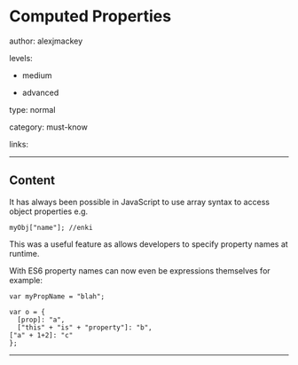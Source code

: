 # Computed Properties
author: alexjmackey

levels:

  - medium

  - advanced

type: normal

category: must-know

links:

---
## Content

It has always been possible in JavaScript to use array syntax to access object properties e.g.

```
myObj["name"]; //enki
```

This was a useful feature as allows developers to specify property names at runtime.

With ES6 property names can now even be expressions themselves for example:

```
var myPropName = "blah";

var o = {
  [prop]: "a",
  ["this" + "is" + "property"]: "b",
["a" + 1+2]: "c"
};
```

---